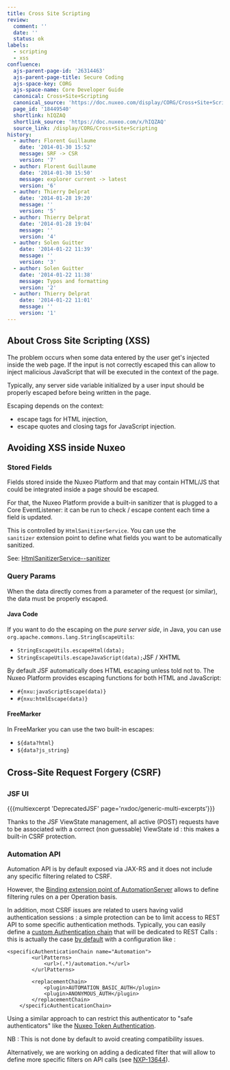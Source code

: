 ```yaml
---
title: Cross Site Scripting
review:
  comment: ''
  date: ''
  status: ok
labels:
  - scripting
  - xss
confluence:
  ajs-parent-page-id: '26314463'
  ajs-parent-page-title: Secure Coding
  ajs-space-key: CORG
  ajs-space-name: Core Developer Guide
  canonical: Cross+Site+Scripting
  canonical_source: 'https://doc.nuxeo.com/display/CORG/Cross+Site+Scripting'
  page_id: '18449540'
  shortlink: hIQZAQ
  shortlink_source: 'https://doc.nuxeo.com/x/hIQZAQ'
  source_link: /display/CORG/Cross+Site+Scripting
history:
  - author: Florent Guillaume
    date: '2014-01-30 15:52'
    message: SRF -> CSR
    version: '7'
  - author: Florent Guillaume
    date: '2014-01-30 15:50'
    message: explorer current -> latest
    version: '6'
  - author: Thierry Delprat
    date: '2014-01-28 19:20'
    message: ''
    version: '5'
  - author: Thierry Delprat
    date: '2014-01-28 19:04'
    message: ''
    version: '4'
  - author: Solen Guitter
    date: '2014-01-22 11:39'
    message: ''
    version: '3'
  - author: Solen Guitter
    date: '2014-01-22 11:38'
    message: Typos and formatting
    version: '2'
  - author: Thierry Delprat
    date: '2014-01-22 11:01'
    message: ''
    version: '1'
---
```


## About Cross Site Scripting (XSS)

The problem occurs when some data entered by the user get's injected inside the web page. If the input is not correctly escaped this can allow to inject malicious JavaScript that will be executed in the context of the page.

Typically, any server side variable initialized by a user input should be properly escaped before being written in the page.

Escaping depends on the context:

- escape tags for HTML injection,
- escape quotes and closing tags for JavaScript injection.

## Avoiding XSS inside Nuxeo

### Stored Fields

Fields stored inside the Nuxeo Platform and that may contain HTML/JS that could be integrated inside a page should be escaped.

For that, the Nuxeo Platform provide a built-in sanitizer that is plugged to a Core EventListener: it can be run to check / escape content each time a field is updated.

This is controlled by `HtmlSanitizerService`. You can use the `sanitizer`&nbsp;extension point to define what fields you want to be automatically sanitized.

See:&nbsp;[HtmlSanitizerService--sanitizer](http://explorer.nuxeo.org/nuxeo/site/distribution/latest/viewExtensionPoint/org.nuxeo.ecm.platform.htmlsanitizer.HtmlSanitizerService--sanitizer)

### Query Params

When the data directly comes from a parameter of the request (or similar), the data must be properly escaped.

#### Java Code

If you want to do the escaping on the _pure server side_, in Java, you can use `org.apache.commons.lang.StringEscapeUtils`:

- `StringEscapeUtils.escapeHtml(data);`
- `StringEscapeUtils.escapeJavaScript(data);`<span style="color: rgb(0,0,0);">JSF / XHTML</span>

By default JSF automatically does HTML escaping unless told not to. The Nuxeo Platform provides escaping functions for both HTML and JavaScript:

- `#{nxu:javaScriptEscape(data)}`
- `#{nxu:htmlEscape(data)}`

#### FreeMarker

In FreeMarker you can use the two built-in escapes:

- `${data?html}`
- `${data?js_string}`

## Cross-Site Request Forgery (<span style="line-height: 1.5;">CSRF)</span>

### JSF UI&nbsp;

{{{multiexcerpt 'DeprecatedJSF' page='nxdoc/generic-multi-excerpts'}}}

Thanks to the JSF ViewState management, all active (POST) requests have to be associated with a correct (non guessable) ViewState id : this makes a built-in CSRF protection.

### Automation API

Automation API is by default exposed via JAX-RS and it does not include any specific filtering related to CSRF.

However, the&nbsp;[Binding extension point of AutomationServer](http://explorer.nuxeo.org/nuxeo/site/distribution/current/viewExtensionPoint/org.nuxeo.ecm.automation.server.AutomationServer--bindings) allows to define filtering rules on a per Operation basis.

In addition, most CSRF issues are related to users having valid authentication sessions : a simple protection can be to limit access to REST API to some specific authentication methods.
Typically, you can easily define a [custom Authentication chain](http://explorer.nuxeo.org/nuxeo/site/distribution/current/viewExtensionPoint/org.nuxeo.ecm.platform.ui.web.auth.service.PluggableAuthenticationService--specificChains) that will be dedicated to REST Calls : this is actually the case [by default](http://explorer.nuxeo.org/nuxeo/site/distribution/current/viewContribution/org.nuxeo.ecm.automation.server.auth.config--specificChains) with a configuration like : &nbsp;

```
<specificAuthenticationChain name="Automation">
        <urlPatterns>
            <url>(.*)/automation.*</url>
        </urlPatterns>

        <replacementChain>
            <plugin>AUTOMATION_BASIC_AUTH</plugin>
            <plugin>ANONYMOUS_AUTH</plugin>
        </replacementChain>
    </specificAuthenticationChain>
```

Using a similar approach to can restrict this authenticator to "safe authenticators" like the [Nuxeo Token Authentication](https://github.com/nuxeo/nuxeo-platform-login/tree/master/nuxeo-platform-login-token).

NB : This is not done by default to avoid creating compatibility issues.

Alternatively, we are working on adding a dedicated filter that will allow to define more specific filters on API calls (see [NXP-13644](https://jira.nuxeo.com/browse/NXP-13644)).

&nbsp;

&nbsp;

&nbsp;

&nbsp;

&nbsp;

&nbsp;

&nbsp;

&nbsp;

&nbsp;

&nbsp;
